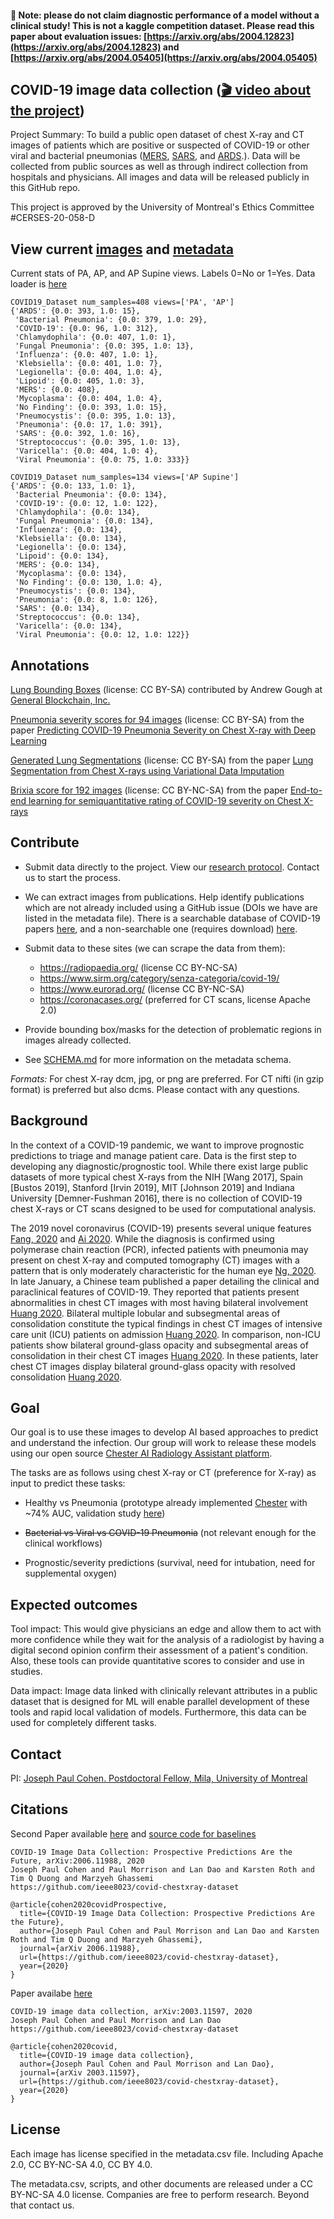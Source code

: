 
#### 🛑 Note: please do not claim diagnostic performance of a model without a clinical study! This is not a kaggle competition dataset. Please read this paper about evaluation issues: [https://arxiv.org/abs/2004.12823](https://arxiv.org/abs/2004.12823) and [https://arxiv.org/abs/2004.05405](https://arxiv.org/abs/2004.05405)


## COVID-19 image data collection ([🎬 video about the project](https://www.youtube.com/watch?v=ineWmqfelEQ))

Project Summary: To build a public open dataset of chest X-ray and CT images of patients which are positive or suspected of COVID-19 or other viral and bacterial pneumonias ([MERS](https://en.wikipedia.org/wiki/Middle_East_respiratory_syndrome), [SARS](https://en.wikipedia.org/wiki/Severe_acute_respiratory_syndrome), and [ARDS](https://en.wikipedia.org/wiki/Acute_respiratory_distress_syndrome).). Data will be collected from public sources as well as through indirect collection from hospitals and physicians. All images and data will be released publicly in this GitHub repo. 

This project is approved by the University of Montreal's Ethics Committee #CERSES-20-058-D

## View current [images](images) and [metadata](metadata.csv)

Current stats of PA, AP, and AP Supine views. Labels 0=No or 1=Yes. Data loader is [here](https://github.com/mlmed/torchxrayvision/blob/master/torchxrayvision/datasets.py#L867)
``` 
COVID19_Dataset num_samples=408 views=['PA', 'AP']
{'ARDS': {0.0: 393, 1.0: 15},
 'Bacterial Pneumonia': {0.0: 379, 1.0: 29},
 'COVID-19': {0.0: 96, 1.0: 312},
 'Chlamydophila': {0.0: 407, 1.0: 1},
 'Fungal Pneumonia': {0.0: 395, 1.0: 13},
 'Influenza': {0.0: 407, 1.0: 1},
 'Klebsiella': {0.0: 401, 1.0: 7},
 'Legionella': {0.0: 404, 1.0: 4},
 'Lipoid': {0.0: 405, 1.0: 3},
 'MERS': {0.0: 408},
 'Mycoplasma': {0.0: 404, 1.0: 4},
 'No Finding': {0.0: 393, 1.0: 15},
 'Pneumocystis': {0.0: 395, 1.0: 13},
 'Pneumonia': {0.0: 17, 1.0: 391},
 'SARS': {0.0: 392, 1.0: 16},
 'Streptococcus': {0.0: 395, 1.0: 13},
 'Varicella': {0.0: 404, 1.0: 4},
 'Viral Pneumonia': {0.0: 75, 1.0: 333}}

COVID19_Dataset num_samples=134 views=['AP Supine']
{'ARDS': {0.0: 133, 1.0: 1},
 'Bacterial Pneumonia': {0.0: 134},
 'COVID-19': {0.0: 12, 1.0: 122},
 'Chlamydophila': {0.0: 134},
 'Fungal Pneumonia': {0.0: 134},
 'Influenza': {0.0: 134},
 'Klebsiella': {0.0: 134},
 'Legionella': {0.0: 134},
 'Lipoid': {0.0: 134},
 'MERS': {0.0: 134},
 'Mycoplasma': {0.0: 134},
 'No Finding': {0.0: 130, 1.0: 4},
 'Pneumocystis': {0.0: 134},
 'Pneumonia': {0.0: 8, 1.0: 126},
 'SARS': {0.0: 134},
 'Streptococcus': {0.0: 134},
 'Varicella': {0.0: 134},
 'Viral Pneumonia': {0.0: 12, 1.0: 122}}

 ```
 
## Annotations

[Lung Bounding Boxes](annotations/imageannotation_ai_lung_bounding_boxes.json) (license: CC BY-SA) contributed by Andrew Gough at [General Blockchain, Inc.](https://www.generalblockchain.com) 

[Pneumonia severity scores for 94 images](annotations/covid-severity-scores.csv) (license: CC BY-SA) from the paper [Predicting COVID-19 Pneumonia Severity on Chest X-ray with Deep Learning](http://arxiv.org/abs/2005.11856)

[Generated Lung Segmentations](annotations/lungVAE-masks) (license: CC BY-SA) from the paper [Lung Segmentation from Chest X-rays using Variational Data Imputation](https://arxiv.org/abs/2005.10052)

[Brixia score for 192 images](https://github.com/BrixIA/Brixia-score-COVID-19) (license: CC BY-NC-SA) from the paper [End-to-end learning for semiquantitative rating of COVID-19 severity on Chest X-rays](https://arxiv.org/abs/2006.04603)

## Contribute

 - Submit data directly to the project. View our [research protocol](https://docs.google.com/document/d/14b7cou98YhYcJ2jwOKznChtn5y6-mi9bgjeFv2DxOt0/edit). Contact us to start the process.
 - We can extract images from publications. Help identify publications which are not already included using a GitHub issue (DOIs we have are listed in the metadata file). There is a searchable database of COVID-19 papers [here](https://www.who.int/emergencies/diseases/novel-coronavirus-2019/global-research-on-novel-coronavirus-2019-ncov), and a non-searchable one (requires download) [here](https://pages.semanticscholar.org/coronavirus-research).
 
 - Submit data to these sites (we can scrape the data from them):
    - https://radiopaedia.org/ (license CC BY-NC-SA)
    - https://www.sirm.org/category/senza-categoria/covid-19/ 
    - https://www.eurorad.org/ (license CC BY-NC-SA)
    - https://coronacases.org/ (preferred for CT scans, license Apache 2.0)
 
 - Provide bounding box/masks for the detection of problematic regions in images already collected.

 - See [SCHEMA.md](SCHEMA.md) for more information on the metadata schema.

*Formats:* For chest X-ray dcm, jpg, or png are preferred. For CT nifti (in gzip format) is preferred but also dcms. Please contact with any questions.

## Background 

In the context of a COVID-19 pandemic, we want to improve prognostic predictions to triage and manage patient care. Data is the first step to developing any diagnostic/prognostic tool. While there exist large public datasets of more typical chest X-rays from the NIH [Wang 2017], Spain [Bustos 2019], Stanford [Irvin 2019], MIT [Johnson 2019] and Indiana University [Demner-Fushman 2016], there is no collection of COVID-19 chest X-rays or CT scans designed to be used for computational analysis.

The 2019 novel coronavirus (COVID-19) presents several unique features [Fang, 2020](https://pubs.rsna.org/doi/10.1148/radiol.2020200432) and [Ai 2020](https://pubs.rsna.org/doi/10.1148/radiol.2020200642). While the diagnosis is confirmed using polymerase chain reaction (PCR), infected patients with pneumonia may present on chest X-ray and computed tomography (CT) images with a pattern that is only moderately characteristic for the human eye [Ng, 2020](https://pubs.rsna.org/doi/10.1148/ryct.2020200034). In late January, a Chinese team published a paper detailing the clinical and paraclinical features of COVID-19. They reported that patients present abnormalities in chest CT images with most having bilateral involvement [Huang 2020](https://www.thelancet.com/journals/lancet/article/PIIS0140-6736(20)30183-5/fulltext). Bilateral multiple lobular and subsegmental areas of consolidation constitute the typical findings in chest CT images of intensive care unit (ICU) patients on admission [Huang 2020](https://www.thelancet.com/journals/lancet/article/PIIS0140-6736(20)30183-5/fulltext). In comparison, non-ICU patients show bilateral ground-glass opacity and subsegmental areas of consolidation in their chest CT images [Huang 2020](https://www.thelancet.com/journals/lancet/article/PIIS0140-6736(20)30183-5/fulltext). In these patients, later chest CT images display bilateral ground-glass opacity with resolved consolidation [Huang 2020](https://www.thelancet.com/journals/lancet/article/PIIS0140-6736(20)30183-5/fulltext). 


## Goal

Our goal is to use these images to develop AI based approaches to predict and understand the infection. Our group will work to release these models using our open source [Chester AI Radiology Assistant platform](https://mlmed.org/tools/xray/).

The tasks are as follows using chest X-ray or CT (preference for X-ray) as input to predict these tasks:

- Healthy vs Pneumonia (prototype already implemented [Chester](https://mlmed.org/tools/xray/) with ~74% AUC, validation study [here](https://arxiv.org/abs/2002.02497))

- ~~Bacterial vs Viral vs COVID-19 Pneumonia~~ (not relevant enough for the clinical workflows)

- Prognostic/severity predictions (survival, need for intubation, need for supplemental oxygen)

## Expected outcomes

Tool impact: This would give physicians an edge and allow them to act with more confidence while they wait for the analysis of a radiologist by having a digital second opinion confirm their assessment of a patient's condition. Also, these tools can provide quantitative scores to consider and use in studies.

Data impact: Image data linked with clinically relevant attributes in a public dataset that is designed for ML will enable parallel development of these tools and rapid local validation of models. Furthermore, this data can be used for completely different tasks.


## Contact
PI: [Joseph Paul Cohen. Postdoctoral Fellow, Mila, University of Montreal](https://josephpcohen.com/) 

## Citations

Second Paper available [here](http://arxiv.org/abs/2006.11988) and [source code for baselines](https://github.com/mlmed/torchxrayvision/tree/master/scripts/covid-baselines)

```
COVID-19 Image Data Collection: Prospective Predictions Are the Future, arXiv:2006.11988, 2020
Joseph Paul Cohen and Paul Morrison and Lan Dao and Karsten Roth and Tim Q Duong and Marzyeh Ghassemi
https://github.com/ieee8023/covid-chestxray-dataset
```

```
@article{cohen2020covidProspective,
  title={COVID-19 Image Data Collection: Prospective Predictions Are the Future},
  author={Joseph Paul Cohen and Paul Morrison and Lan Dao and Karsten Roth and Tim Q Duong and Marzyeh Ghassemi},
  journal={arXiv 2006.11988},
  url={https://github.com/ieee8023/covid-chestxray-dataset},
  year={2020}
}
```

Paper availabe [here](https://arxiv.org/abs/2003.11597)

```
COVID-19 image data collection, arXiv:2003.11597, 2020
Joseph Paul Cohen and Paul Morrison and Lan Dao
https://github.com/ieee8023/covid-chestxray-dataset
```

```
@article{cohen2020covid,
  title={COVID-19 image data collection},
  author={Joseph Paul Cohen and Paul Morrison and Lan Dao},
  journal={arXiv 2003.11597},
  url={https://github.com/ieee8023/covid-chestxray-dataset},
  year={2020}
}
```

<meta name="citation_title" content="COVID-19 image data collection" />
<meta name="citation_publication_date" content="2020" />
<meta name="citation_author" content="Joseph Paul Cohen and Paul Morrison and Lan Dao" />

## License

Each image has license specified in the metadata.csv file. Including Apache 2.0, CC BY-NC-SA 4.0, CC BY 4.0.

The metadata.csv, scripts, and other documents are released under a CC BY-NC-SA 4.0 license. Companies are free to perform research. Beyond that contact us.
